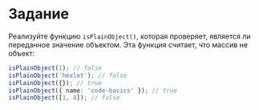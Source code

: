 # Задание
Реализуйте функцию `isPlainObject()`, которая проверяет, является ли переданное значение объектом. Эта функция считает, что массив не объект:
```ts
isPlainObject(1); // false
isPlainObject('hexlet'); // false
isPlainObject({}); // true
isPlainObject({ name: 'code-basics' }); // true
isPlainObject([1, 8]); // false
```